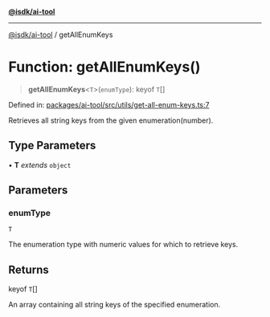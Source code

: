 [**@isdk/ai-tool**](../README.md)

***

[@isdk/ai-tool](../globals.md) / getAllEnumKeys

# Function: getAllEnumKeys()

> **getAllEnumKeys**\<`T`\>(`enumType`): keyof `T`[]

Defined in: [packages/ai-tool/src/utils/get-all-enum-keys.ts:7](https://github.com/isdk/ai-tool.js/blob/077730e62e6c723611b64a587e36b69766741af4/src/utils/get-all-enum-keys.ts#L7)

Retrieves all string keys from the given enumeration(number).

## Type Parameters

• **T** *extends* `object`

## Parameters

### enumType

`T`

The enumeration type with numeric values for which to retrieve keys.

## Returns

keyof `T`[]

An array containing all string keys of the specified enumeration.
